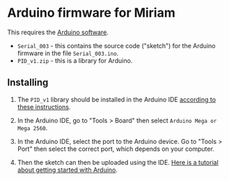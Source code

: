 # Arduino firmware for Miriam

This requires the [Arduino software](https://www.arduino.cc/en/Guide/Windows).

* `Serial_003` - this contains the source code ("sketch") for the Arduino
  firmware in the file `Serial_003.ino`.
* `PID_v1.zip` - this is a library for Arduino.

## Installing

1. The `PID_v1` library should be installed in the Arduino IDE [according to these
instructions](https://www.arduino.cc/en/guide/libraries).

2. In the Arduino IDE, go to "Tools > Board" then select `Arduino Mega or Mega
   2560`.

3. In the Arduino IDE, select the port to the Arduino device. Go to "Tools >
   Port" then select the correct port, which depends on your computer.

4. Then the sketch can then be uploaded using the IDE. [Here is a tutorial about
   getting started with Arduino](https://www.arduino.cc/en/main/howto).
